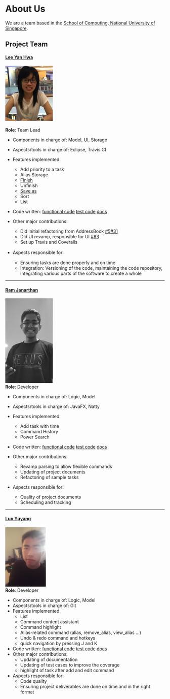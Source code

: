 ﻿# About Us

We are a team based in the [School of Computing, National University of Singapore](http://www.comp.nus.edu.sg).

## Project Team

#### [Lee Yan Hwa](https://github.com/leeyh20)
<img src="images/leeyh20.jpg" width="150"><br><br>
**Role**: Team Lead <br>

* Components in charge of: Model, UI, Storage
* Aspects/tools in charge of: Eclipse, Travis CI
* Features implemented:
    * Add priority to a task
    * Alias Storage
    * [Finish](https://github.com/CS2103JAN2017-W13-B4/main/blob/master/docs/UserGuide.md#36-marking-tasks-as-finished--finish)
    * Unfinish
    * [Save as](https://github.com/CS2103JAN2017-W13-B4/main/blob/master/docs/UserGuide.md#312-changing-the-storage-location--save_at)
    * Sort
    * List

* Code written: [functional code]() [test code]() [docs]()
* Other major contributions:
    * Did initial refactoring from AddressBook [#5](https://github.com/CS2103JAN2017-W13-B4/main/pull/5)[#31](https://github.com/CS2103JAN2017-W13-B4/main/pull/31)
    * Did UI revamp, responsible for UI [#83](https://github.com/CS2103JAN2017-W13-B4/main/pull/83)
    * Set up Travis and Coveralls
* Aspects responsible for:　     　　　　　
    * Ensuring tasks are done properly and on time
    * Integration: Versioning of the code, maintaining the code repository, integrating various parts of the software to create a whole

-----

#### [Ram Janarthan](https://github.com/ramjanarthan)
<img src="images/ramjanarthan.png" width="150"><br>
**Role**: Developer <br>

* Components in charge of: Logic, Model
* Aspects/tools in charge of: JavaFX, Natty
* Features implemented:
    * Add task with time
    * Command History
    * Power Search

* Code written: [functional code]() [test code]() [docs]()
* Other major contributions:
    * Revamp parsing to allow flexible commands
    * Updating of project documents
    * Refactoring of sample tasks
* Aspects responsible for:
    * Quality of project documents
    * Scheduling and tracking

-----

#### [Luo Yuyang](https://github.com/R-o-y)
<img src="images/R-o-y.jpg" width="128"><br>
**Role**: Developer <br>

* Components in charge of: Logic, Model
* Aspects/tools in charge of: Git
* Features implemented:
    * List
    * Command content assistant
    * Command highlight
    * Alias-related command (alias, remove_alias, view_alias ...)
    * Undo & redo command and hotkeys
    * quick navigation by pressing J and K
* Code written: [functional code]() [test code]() [docs]()
* Other major contributions:
    * Updating of documentation
    * Updating of test cases to improve the coverage
    * highlight of task after add and edit command
* Aspects responsible for:
    * Code quality
    * Ensuring project deliverables are done on time and in the right format
